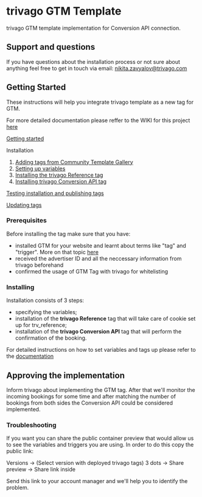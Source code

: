 # trivago GTM Template

trivago GTM template implementation for Conversion API connection.

## Support and questions

If you have questions about the installation process or not sure about anything feel free to get in touch via email: nikita.zavyalov@trivago.com

## Getting Started

These instructions will help you integrate trivago template as a new tag for GTM.

For more detailed documentation please reffer to the WIKI for this project [here](https://github.com/trivago/trivago-gtm-template/wiki) 

[Getting started](https://github.com/trivago/trivago-gtm-template/wiki/Getting-started)

Installation
1. [Adding tags from Community Template Gallery](https://github.com/trivago/trivago-gtm-template/wiki/Adding-tags-from-Community-Template-Gallery)
2. [Setting up variables](https://github.com/trivago/trivago-gtm-template/wiki/Setting-up-variables)
3. [Installing the trivago Reference tag](https://github.com/trivago/trivago-gtm-template/wiki/Installing-trivago-Reference-tag)
4. [Installing trivago Conversion API tag](https://github.com/trivago/trivago-gtm-template/wiki/Installing-trivago-Conversion-API-tag)

[Testing installation and publishing tags](https://github.com/trivago/trivago-gtm-template/wiki/Testing-the-installation)

[Updating tags](https://github.com/trivago/trivago-gtm-template/wiki/Updating-the-Tag)

### Prerequisites

Before installing the tag make sure that you have:

* installed GTM for your website and learnt about terms like "tag" and "trigger". More on that topic [here](https://tagmanager.google.com/#/home)
* received the advertiser ID and all the neccessary information from trivago beforehand
* confirmed the usage of GTM Tag with trivago for whitelisting

### Installing

Installation consists of 3 steps:
* specifying the variables;
* installation of the **trivago Reference** tag that will take care of cookie set up for trv_reference;
* installation of the **trivago Conversion API** tag that will perform the confirmation of the booking.

For detailed instructions on how to set variables and tags up please refer to the [documentation](https://github.com/trivago/trivago-gtm-template/wiki) 


## Approving the implementation

Inform trivago about implementing the GTM tag. After that we'll monitor the incoming bookings for some time and after matching the number of bookings from both sides the Conversion API could be considered implemented.

### Troubleshooting

If you want you can share the public container preview that would allow us to see the variables and triggers you are using. In order to do this copy the public link:

Versions -> (Select version with deployed trivago tags) 3 dots -> Share preview -> Share link inside

Send this link to your account manager and we'll help you to identify the problem.
